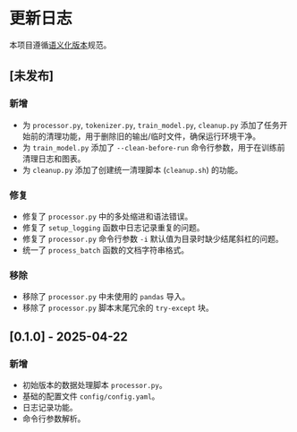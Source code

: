 # 更新日志

本项目遵循[语义化版本](https://semver.org/lang/zh-CN/)规范。

## [未发布]

### 新增
- 为 `processor.py`, `tokenizer.py`, `train_model.py`, `cleanup.py` 添加了任务开始前的清理功能，用于删除旧的输出/临时文件，确保运行环境干净。
- 为 `train_model.py` 添加了 `--clean-before-run` 命令行参数，用于在训练前清理日志和图表。
- 为 `cleanup.py` 添加了创建统一清理脚本 (`cleanup.sh`) 的功能。

### 修复
- 修复了 `processor.py` 中的多处缩进和语法错误。
- 修复了 `setup_logging` 函数中日志记录重复的问题。
- 修复了 `processor.py` 命令行参数 `-i` 默认值为目录时缺少结尾斜杠的问题。
- 统一了 `process_batch` 函数的文档字符串格式。

### 移除
- 移除了 `processor.py` 中未使用的 `pandas` 导入。
- 移除了 `processor.py` 脚本末尾冗余的 `try-except` 块。

## [0.1.0] - 2025-04-22

### 新增
- 初始版本的数据处理脚本 `processor.py`。
- 基础的配置文件 `config/config.yaml`。
- 日志记录功能。
- 命令行参数解析。 